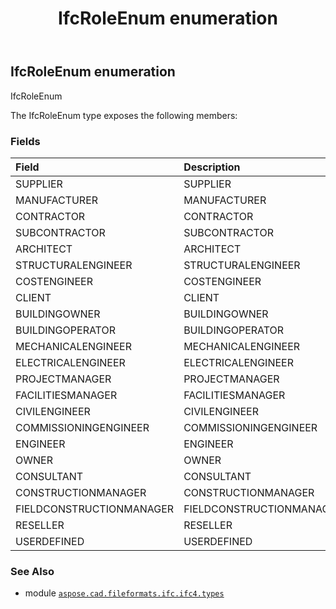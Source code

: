 ﻿---
title: IfcRoleEnum enumeration
second_title: Aspose.CAD for Python via .NET API References
description: 
type: docs
weight: 3410
url: /aspose.cad.fileformats.ifc.ifc4.types/ifcroleenum/
is_root: false
---

## IfcRoleEnum enumeration

IfcRoleEnum



The IfcRoleEnum type exposes the following members:

### Fields
| Field | Description |
| :- | :- |
| SUPPLIER | SUPPLIER |
| MANUFACTURER | MANUFACTURER |
| CONTRACTOR | CONTRACTOR |
| SUBCONTRACTOR | SUBCONTRACTOR |
| ARCHITECT | ARCHITECT |
| STRUCTURALENGINEER | STRUCTURALENGINEER |
| COSTENGINEER | COSTENGINEER |
| CLIENT | CLIENT |
| BUILDINGOWNER | BUILDINGOWNER |
| BUILDINGOPERATOR | BUILDINGOPERATOR |
| MECHANICALENGINEER | MECHANICALENGINEER |
| ELECTRICALENGINEER | ELECTRICALENGINEER |
| PROJECTMANAGER | PROJECTMANAGER |
| FACILITIESMANAGER | FACILITIESMANAGER |
| CIVILENGINEER | CIVILENGINEER |
| COMMISSIONINGENGINEER | COMMISSIONINGENGINEER |
| ENGINEER | ENGINEER |
| OWNER | OWNER |
| CONSULTANT | CONSULTANT |
| CONSTRUCTIONMANAGER | CONSTRUCTIONMANAGER |
| FIELDCONSTRUCTIONMANAGER | FIELDCONSTRUCTIONMANAGER |
| RESELLER | RESELLER |
| USERDEFINED | USERDEFINED |



### See Also
* module [`aspose.cad.fileformats.ifc.ifc4.types`](..)
